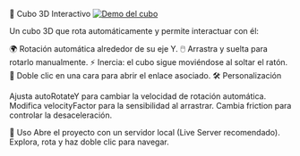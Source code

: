 🧊 Cubo 3D Interactivo
[![Demo del cubo](https://img.youtube.com/vi/qVO5ZnQC0-s/maxresdefault.jpg)](https://youtu.be/qVO5ZnQC0-s)

Un cubo 3D que rota automáticamente y permite interactuar con él:

🌍 Rotación automática alrededor de su eje Y.
🖱️ Arrastra y suelta para rotarlo manualmente.
⚡ Inercia: el cubo sigue moviéndose al soltar el ratón.
🔗 Doble clic en una cara para abrir el enlace asociado.
🛠️ Personalización

Ajusta autoRotateY para cambiar la velocidad de rotación automática.
Modifica velocityFactor para la sensibilidad al arrastrar.
Cambia friction para controlar la desaceleración.

🚀 Uso
Abre el proyecto con un servidor local (Live Server recomendado).
Explora, rota y haz doble clic para navegar.